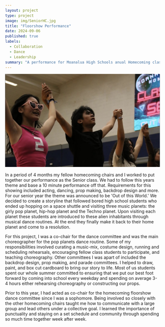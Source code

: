 ```yaml
---
layout: project
type: project
image: img/SeniorHC.jpg
title: "Floorshow Performance"
date: 2024-09-06
published: true
labels:
  - Collaboration
  - Dance
  - Leadership
summary: "A performance for Moanalua High Schools anual Homecoming class competition."
---
```


<div class="text-center p-4">
  <img width = "600" src="../img/Floorshow.jpg" class="img-thumbnail" >
</div>

In a period of 4 months my fellow homecoming chairs and I worked to put together our performance as the Senior class. We had to follow this years theme and base a 10 minute performance off that. Requirements for this showing included acting, dancing, prop making, backdrop design and more. For our senior year the theme was announced to be 'Out of this World.' We decided to create a storyline that followed bored high school students who ended up hopping on a space shuttle and visiting three music planets: the girly pop planet, hip-hop planet and the Techno planet. Upon visiting each planet these students are introduced to these alien inhabitants through musical dance routines. At the end they finally make it back to their home planet and come to a resolution. 

For this project, I was a co-chair for the dance committee and was the main choreographer for the pop planets dance routine. Some of my responsibilities involved curating a music-mix, costume design, running and scheduling rehearsals, encouraging fellow class students to participate, and teaching choreography. Other committees I was apart of included the backdrop design, prop making, and parade committees. I helped to draw, paint, and box cut cardboard to bring our story to life. Most of us students spent our whole summer committed to ensuring that we put our best foot forward by coming into school every weekday and spending on average 3-4 hours either rehearsing choreography or constructing our props.

Prior to this year, I had acted as co-chair for the homecoming floorshow dance committee since I was a sophomore. Being involved so closely with the other homecoming chairs taught me how to communicate with a large group and lead others under a collective goal. I learned the importance of punctuality and staying on a set schedule and community through spending so much time together week after week. 
